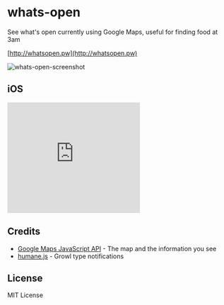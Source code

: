 whats-open
==========

See what's open currently using Google Maps, useful for finding food at 3am

[http://whatsopen.pw](http://whatsopen.pw)

![whats-open-screenshot](http://daveeddy.com/static/media/github/whats-open/whats-open.png)

iOS
---

<iframe src="https://banners.itunes.apple.com/banner.html?partnerId=&aId=&id=737328384&c=us&l=en-US&bt=catalog&t=catalog_white&w=300&h=250" frameborder=0 style="overflow-x:hidden;overflow-y:hidden;width:300px;height:250px;border:0px"></iframe>

Credits
-------

- [Google Maps JavaScript API](https://developers.google.com/maps/documentation/javascript/) - The map and the information you see
- [humane.js](http://wavded.github.io/humane-js/) - Growl type notifications

License
-------

MIT License
